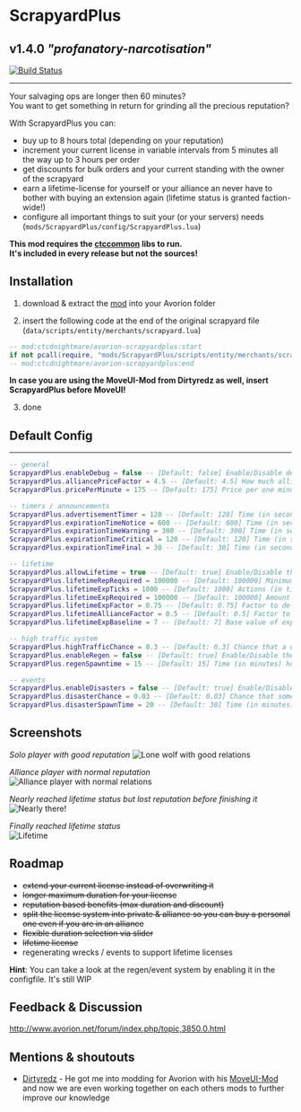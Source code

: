 # ScrapyardPlus 
## v1.4.0 *"profanatory-narcotisation"*

[![Build Status](https://travis-ci.org/ctcDNightmare/avorion-scrapyardplus.svg?branch=master)](https://travis-ci.org/ctcDNightmare/avorion-scrapyardplus)
___
Your salvaging ops are longer then 60 minutes?  
You want to get something in return for grinding all the precious reputation?  

With ScrapyardPlus you can:
* buy up to 8 hours total (depending on your reputation)
* increment your current license in variable intervals from 5 minutes all the way up to 3 hours per order
* get discounts for bulk orders and your current standing with the owner of the scrapyard
* earn a lifetime-license for yourself or your alliance an never have to bother with buying an extension again (lifetime status is granted faction-wide!)
* configure all important things to suit your (or your servers) needs (``mods/ScrapyardPlus/config/ScrapyardPlus.lua``)

**This mod requires the [ctccommon](https://github.com/ctcDNightmare/avorion-ctccommon) libs to run.  
It's included in every release but not the sources!** 

## Installation
1. download & extract the [mod](https://github.com/ctcDNightmare/avorion-scrapyardplus/releases) into your Avorion folder

2. insert the following code at the end of the original scrapyard file (``data/scripts/entity/merchants/scrapyard.lua``)
```Lua
-- mod:ctcdnightmare/avorion-scrapyardplus:start
if not pcall(require, "mods/ScrapyardPlus/scripts/entity/merchants/scrapyard") then print("Failed to load ScrapyardPlus") end
-- mod:ctcdnightmare/avorion-scrapyardplus:end
```  
**In case you are using the MoveUI-Mod from Dirtyredz as well, insert ScrapyardPlus before MoveUI!**
 
3. done

## Default Config
___
```Lua
-- general
ScrapyardPlus.enableDebug = false -- [Default: false] Enable/Disable detailed log output
ScrapyardPlus.alliancePriceFactor = 4.5 -- [Default: 4.5] How much alliances have to pay more for a salvaging license
ScrapyardPlus.pricePerMinute = 175 -- [Default: 175] Price per one minute of salvaging

-- timers / announcements
ScrapyardPlus.advertisementTimer = 120 -- [Default: 120] Time (in seconds) when the scrapyard will spam the system with "get a license now"
ScrapyardPlus.expirationTimeNotice = 600 -- [Default: 600] Time (in seconds) at which the first reminder will be send to players/alliances about their license running out
ScrapyardPlus.expirationTimeWarning = 300 -- [Default: 300] Time (in seconds) at which the second reminder will be send to players/alliances about their license running out
ScrapyardPlus.expirationTimeCritical = 120 -- [Default: 120] Time (in seconds) at which the third reminder will be send to players/alliances about their license running out
ScrapyardPlus.expirationTimeFinal = 30 -- [Default: 30] Time (in seconds) at which the FINAL reminder will be send to players/alliances about their license running out

-- lifetime
ScrapyardPlus.allowLifetime = true -- [Default: true] Enable/Disable the ability to get lifetime salvaging licenses
ScrapyardPlus.lifetimeRepRequired = 100000 -- [Default: 100000] Minimum required reputation before you start to gather experience towards lifetime
ScrapyardPlus.lifetimeExpTicks = 1000 -- [Default: 1000] Actions (in ticks) after the player/alliance will get experience
ScrapyardPlus.lifetimeExpRequired = 100000 -- [Default: 100000] Amount of experience to unlock lifetime-license
ScrapyardPlus.lifetimeExpFactor = 0.75 -- [Default: 0.75] Factor to de-/increase the base experience calculation
ScrapyardPlus.lifetimeAllianceFactor = 0.5 -- [Default: 0.5] Factor to de-/increase the amount an alliance will get compared to a player
ScrapyardPlus.lifetimeExpBaseline = 7 -- [Default: 7] Base value of experience that's always granted

-- high traffic system
ScrapyardPlus.highTrafficChance = 0.3 -- [Default: 0.3] Chance that a discovered system is regenerative
ScrapyardPlus.enableRegen = false -- [Default: true] Enable/Disable the regeneration of wrecks inside a system
ScrapyardPlus.regenSpawntime = 15 -- [Default: 15] Time (in minutes) how often new event will start to spawn wrecks

-- events
ScrapyardPlus.enableDisasters = false -- [Default: true] Enable/Disable events from the (G)lobal (O)rganization of (D)isasters
ScrapyardPlus.disasterChance = 0.03 -- [Default: 0.03] Chance that something bad will happen
ScrapyardPlus.disasterSpawnTime = 20 -- [Default: 30] Time (in minutes) how often it's checked if bad things will happen
```

## Screenshots
*Solo player with good reputation*
![Lone wolf with good relations](https://i.imgur.com/hp9nsGU.jpg)  

*Alliance player with normal reputation*  
![Alliance player with normal relations](https://i.imgur.com/KU8JH3A.jpg)  

*Nearly reached lifetime status but lost reputation before finishing it*  
![Nearly there!](https://i.imgur.com/8amcRQZ.jpg)

*Finally reached lifetime status*  
![Lifetime](https://i.imgur.com/ZOsQhzt.jpg)

## Roadmap
- ~~extend your current license instead of overwriting it~~
- ~~longer maximum duration for your license~~
- ~~reputation based benefits (max duration and discount)~~
- ~~split the license system into private & alliance so you can buy a personal one even if you are in an alliance~~
- ~~flexible duration selection via slider~~
- ~~lifetime license~~
- regenerating wrecks / events to support lifetime licenses

**Hint**: You can take a look at the regen/event system by enabling it in the configfile. It's still WIP


## Feedback & Discussion
http://www.avorion.net/forum/index.php/topic,3850.0.html

## Mentions & shoutouts
- [Dirtyredz](https://github.com/dirtyredz) - He got me into modding for Avorion with his [MoveUI-Mod](http://www.avorion.net/forum/index.php/topic,3834.0.html) and now we are even working together on each others mods to further improve our knowledge